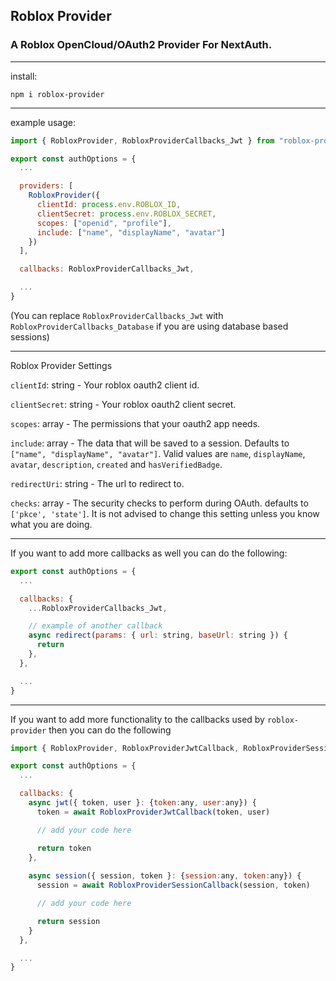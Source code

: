 ## Roblox Provider
### A Roblox OpenCloud/OAuth2 Provider For NextAuth.

- - -

install:
```
npm i roblox-provider
```

- - - 

example usage:
```js
import { RobloxProvider, RobloxProviderCallbacks_Jwt } from "roblox-provider"

export const authOptions = {
  ...

  providers: [
    RobloxProvider({
      clientId: process.env.ROBLOX_ID,
      clientSecret: process.env.ROBLOX_SECRET,
      scopes: ["openid", "profile"],
      include: ["name", "displayName", "avatar"]
    })
  ],

  callbacks: RobloxProviderCallbacks_Jwt,

  ...
}
```
(You can replace `RobloxProviderCallbacks_Jwt` with `RobloxProviderCallbacks_Database` if you are using database based sessions) 

- - -

Roblox Provider Settings

`clientId`: string - Your roblox oauth2 client id.

`clientSecret`: string - Your roblox oauth2 client secret.

`scopes`: array - The permissions that your oauth2 app needs.

`include`: array - The data that will be saved to a session.
Defaults to `["name", "displayName", "avatar"]`.
Valid values are `name`, `displayName`, `avatar`, `description`, `created` and `hasVerifiedBadge`.

`redirectUri`: string - The url to redirect to.

`checks`: array - The security checks to perform during OAuth. defaults to `['pkce', 'state']`. It is not advised to change this setting unless you know what you are doing.

- - -

If you want to add more callbacks as well you can do the following:

```js
export const authOptions = {
  ...

  callbacks: {
    ...RobloxProviderCallbacks_Jwt,

    // example of another callback
    async redirect(params: { url: string, baseUrl: string }) {
      return 
    },
  },

  ...
}
```

- - -

If you want to add more functionality to the callbacks used by `roblox-provider` then you can do the following

```js
import { RobloxProvider, RobloxProviderJwtCallback, RobloxProviderSessionCallback } from "roblox-provider"

export const authOptions = {
  ...

  callbacks: {
    async jwt({ token, user }: {token:any, user:any}) {
      token = await RobloxProviderJwtCallback(token, user)

      // add your code here

      return token
    },
  
    async session({ session, token }: {session:any, token:any}) {
      session = await RobloxProviderSessionCallback(session, token)

      // add your code here

      return session
    }
  },

  ...
}
```